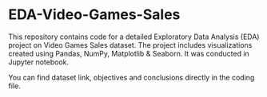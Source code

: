 # EDA-Video-Games-Sales

This repository contains code for a detailed Exploratory Data Analysis (EDA) project on Video Games Sales dataset. The project includes visualizations created using Pandas, NumPy, Matplotlib & Seaborn. It was conducted in Jupyter notebook.

You can find dataset link, objectives and conclusions directly in the coding file.

